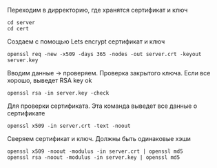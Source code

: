 Переходим в дирректорию, где хранятся сертификат и ключ
```console
cd server
cd cert
```
Создаем с помощью Lets encrypt сертификат и ключ
```console
openssl req -new -x509 -days 365 -nodes -out server.crt -keyout server.key
```
Вводим данные -> проверяем.
Проверка закрытого ключа. Если все хорошо, выведет RSA key ok
```console
openssl rsa -in server.key -check
```
Для проверки сертификата. Эта команда выведет все данные о сертификате
```console
openssl x509 -in server.crt -text -noout
```
Сверяем сертификат и ключ. Должны быть одинаковые хэши
```console
openssl x509 -noout -modulus -in server.crt | openssl md5
openssl rsa -noout -modulus -in server.key | openssl md5
```
